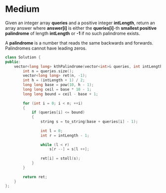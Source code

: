 # Medium

Given an integer array **queries** and a positive integer **intLength**, return an array answer where **answer[i]** is either the **queries[i]**-th **smallest positive palindrome** of length **intLength** or **-1** if no such palindrome exists.

A **palindrome** is a number that reads the same backwards and forwards. Palindromes cannot have leading zeros.

```cpp
class Solution {
public:
    vector<long long> kthPalindrome(vector<int>& queries, int intLength) {
        int n = queries.size();
        vector<long long> ret(n, -1);
        int h = (intLength + 1) / 2;
        long long base = pow(10, h - 1);
        long long ceil = base * 10 - 1;
        long long bound = ceil - base + 1;
        
        for (int i = 0; i < n; ++i)
        {
            if (queries[i] <= bound)
            {
                string s = to_string(base + queries[i] - 1);
                
                int l = 0;
                int r = intLength - 1;
                
                while (l < r)
                    s[r --] = s[l ++];
                
                ret[i] = stoll(s);
            }
        }
        
        return ret;
    }
};
```
